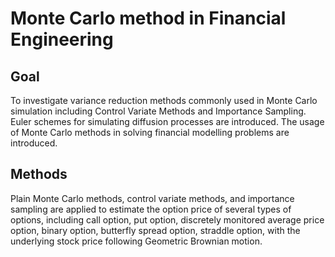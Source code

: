 # Monte Carlo method in Financial Engineering
## Goal
To investigate variance reduction methods
commonly used in Monte Carlo simulation including Control Variate Methods and Importance
Sampling. Euler schemes for simulating diffusion processes are introduced. The usage of Monte Carlo methods in solving financial modelling problems are introduced.

## Methods
Plain Monte Carlo methods, control variate methods, and importance sampling are applied to
estimate the option price of several types of options, including call option, put option, discretely
monitored average price option, binary option, butterfly spread option, straddle option, with
the underlying stock price following Geometric Brownian motion.
